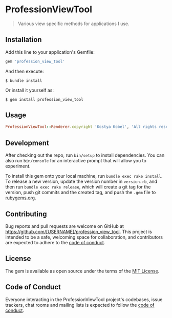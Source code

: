 # ProfessionViewTool

> Various view specific methods for applications I use.

## Installation

Add this line to your application's Gemfile:

```ruby
gem 'profession_view_tool'
```

And then execute:

    $ bundle install

Or install it yourself as:

    $ gem install profession_view_tool

## Usage

```ruby
ProfessionViewTool::Renderer.copyright 'Kostya Kobel', 'All rights reserved'
```

## Development

After checking out the repo, run `bin/setup` to install dependencies. You can also run `bin/console` for an interactive prompt that will allow you to experiment.

To install this gem onto your local machine, run `bundle exec rake install`. To release a new version, update the version number in `version.rb`, and then run `bundle exec rake release`, which will create a git tag for the version, push git commits and the created tag, and push the `.gem` file to [rubygems.org](https://rubygems.org).

## Contributing

Bug reports and pull requests are welcome on GitHub at https://github.com/[USERNAME]/profession_view_tool. This project is intended to be a safe, welcoming space for collaboration, and contributors are expected to adhere to the [code of conduct](https://github.com/[USERNAME]/profession_view_tool/blob/master/CODE_OF_CONDUCT.md).

## License

The gem is available as open source under the terms of the [MIT License](https://opensource.org/licenses/MIT).

## Code of Conduct

Everyone interacting in the ProfessionViewTool project's codebases, issue trackers, chat rooms and mailing lists is expected to follow the [code of conduct](https://github.com/[USERNAME]/profession_view_tool/blob/master/CODE_OF_CONDUCT.md).
